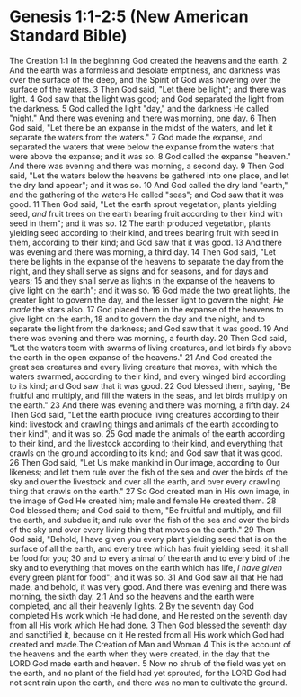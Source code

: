 
# Genesis 1:1-2:5 (New American Standard Bible)
The Creation
1:1 In the beginning God created the heavens and the earth. 2 And the earth was a formless and desolate emptiness, and darkness was over the surface of the deep, and the Spirit of God was hovering over the surface of the waters. 3 Then God said, "Let there be light"; and there was light. 4 God saw that the light was good; and God separated the light from the darkness. 5 God called the light "day," and the darkness He called "night." And there was evening and there was morning, one day.
6 Then God said, "Let there be an expanse in the midst of the waters, and let it separate the waters from the waters." 7 God made the expanse, and separated the waters that were below the expanse from the waters that were above the expanse; and it was so. 8 God called the expanse "heaven." And there was evening and there was morning, a second day.
9 Then God said, "Let the waters below the heavens be gathered into one place, and let the dry land appear"; and it was so. 10 And God called the dry land "earth," and the gathering of the waters He called "seas"; and God saw that it was good. 11 Then God said, "Let the earth sprout vegetation, plants yielding seed, _and_ fruit trees on the earth bearing fruit according to their kind with seed in them"; and it was so. 12 The earth produced vegetation, plants yielding seed according to their kind, and trees bearing fruit with seed in them, according to their kind; and God saw that it was good. 13 And there was evening and there was morning, a third day.
14 Then God said, "Let there be lights in the expanse of the heavens to separate the day from the night, and they shall serve as signs and for seasons, and for days and years; 15 and they shall serve as lights in the expanse of the heavens to give light on the earth"; and it was so. 16 God made the two great lights, the greater light to govern the day, and the lesser light to govern the night; _He made_ the stars also. 17 God placed them in the expanse of the heavens to give light on the earth, 18 and to govern the day and the night, and to separate the light from the darkness; and God saw that it was good. 19 And there was evening and there was morning, a fourth day.
20 Then God said, "Let the waters teem with swarms of living creatures, and let birds fly above the earth in the open expanse of the heavens." 21 And God created the great sea creatures and every living creature that moves, with which the waters swarmed, according to their kind, and every winged bird according to its kind; and God saw that it was good. 22 God blessed them, saying, "Be fruitful and multiply, and fill the waters in the seas, and let birds multiply on the earth." 23 And there was evening and there was morning, a fifth day.
24 Then God said, "Let the earth produce living creatures according to their kind: livestock and crawling things and animals of the earth according to their kind"; and it was so. 25 God made the animals of the earth according to their kind, and the livestock according to their kind, and everything that crawls on the ground according to its kind; and God saw that it was good.
26 Then God said, "Let Us make mankind in Our image, according to Our likeness; and let them rule over the fish of the sea and over the birds of the sky and over the livestock and over all the earth, and over every crawling thing that crawls on the earth." 27 So God created man in His own image, in the image of God He created him; male and female He created them. 28 God blessed them; and God said to them, "Be fruitful and multiply, and fill the earth, and subdue it; and rule over the fish of the sea and over the birds of the sky and over every living thing that moves on the earth." 29 Then God said, "Behold, I have given you every plant yielding seed that is on the surface of all the earth, and every tree which has fruit yielding seed; it shall be food for you; 30 and to every animal of the earth and to every bird of the sky and to everything that moves on the earth which has life, _I have given_ every green plant for food"; and it was so. 31 And God saw all that He had made, and behold, it was very good. And there was evening and there was morning, the sixth day.
2:1 And so the heavens and the earth were completed, and all their heavenly lights. 2 By the seventh day God completed His work which He had done, and He rested on the seventh day from all His work which He had done. 3 Then God blessed the seventh day and sanctified it, because on it He rested from all His work which God had created and made.The Creation of Man and Woman
4 This is the account of the heavens and the earth when they were created, in the day that the LORD God made earth and heaven. 5 Now no shrub of the field was yet on the earth, and no plant of the field had yet sprouted, for the LORD God had not sent rain upon the earth, and there was no man to cultivate the ground.

